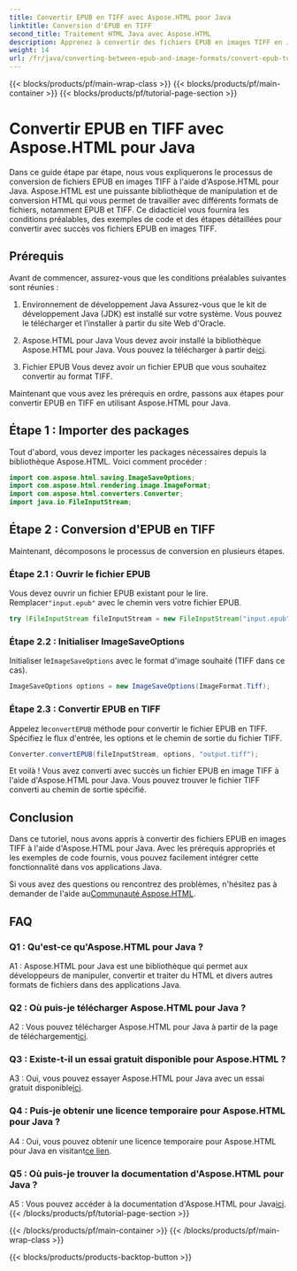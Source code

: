 ```yaml
---
title: Convertir EPUB en TIFF avec Aspose.HTML pour Java
linktitle: Conversion d'EPUB en TIFF
second_title: Traitement HTML Java avec Aspose.HTML
description: Apprenez à convertir des fichiers EPUB en images TIFF en Java avec Aspose.HTML, une puissante bibliothèque de manipulation HTML.
weight: 14
url: /fr/java/converting-between-epub-and-image-formats/convert-epub-to-tiff/
---
```


{{< blocks/products/pf/main-wrap-class >}}
{{< blocks/products/pf/main-container >}}
{{< blocks/products/pf/tutorial-page-section >}}

# Convertir EPUB en TIFF avec Aspose.HTML pour Java

Dans ce guide étape par étape, nous vous expliquerons le processus de conversion de fichiers EPUB en images TIFF à l'aide d'Aspose.HTML pour Java. Aspose.HTML est une puissante bibliothèque de manipulation et de conversion HTML qui vous permet de travailler avec différents formats de fichiers, notamment EPUB et TIFF. Ce didacticiel vous fournira les conditions préalables, des exemples de code et des étapes détaillées pour convertir avec succès vos fichiers EPUB en images TIFF.

## Prérequis

Avant de commencer, assurez-vous que les conditions préalables suivantes sont réunies :

1. Environnement de développement Java
Assurez-vous que le kit de développement Java (JDK) est installé sur votre système. Vous pouvez le télécharger et l'installer à partir du site Web d'Oracle.

2. Aspose.HTML pour Java
 Vous devez avoir installé la bibliothèque Aspose.HTML pour Java. Vous pouvez la télécharger à partir de[ici](https://releases.aspose.com/html/java/).

3. Fichier EPUB
Vous devez avoir un fichier EPUB que vous souhaitez convertir au format TIFF.

Maintenant que vous avez les prérequis en ordre, passons aux étapes pour convertir EPUB en TIFF en utilisant Aspose.HTML pour Java.

## Étape 1 : Importer des packages

Tout d'abord, vous devez importer les packages nécessaires depuis la bibliothèque Aspose.HTML. Voici comment procéder :

```java
import com.aspose.html.saving.ImageSaveOptions;
import com.aspose.html.rendering.image.ImageFormat;
import com.aspose.html.converters.Converter;
import java.io.FileInputStream;
```

## Étape 2 : Conversion d'EPUB en TIFF

Maintenant, décomposons le processus de conversion en plusieurs étapes.

### Étape 2.1 : Ouvrir le fichier EPUB

 Vous devez ouvrir un fichier EPUB existant pour le lire. Remplacer`"input.epub"` avec le chemin vers votre fichier EPUB.

```java
try (FileInputStream fileInputStream = new FileInputStream("input.epub")) {
```

### Étape 2.2 : Initialiser ImageSaveOptions

 Initialiser le`ImageSaveOptions` avec le format d'image souhaité (TIFF dans ce cas).

```java
ImageSaveOptions options = new ImageSaveOptions(ImageFormat.Tiff);
```

### Étape 2.3 : Convertir EPUB en TIFF

 Appelez le`convertEPUB` méthode pour convertir le fichier EPUB en TIFF. Spécifiez le flux d'entrée, les options et le chemin de sortie du fichier TIFF.

```java
Converter.convertEPUB(fileInputStream, options, "output.tiff");
```

Et voilà ! Vous avez converti avec succès un fichier EPUB en image TIFF à l'aide d'Aspose.HTML pour Java. Vous pouvez trouver le fichier TIFF converti au chemin de sortie spécifié.

## Conclusion

Dans ce tutoriel, nous avons appris à convertir des fichiers EPUB en images TIFF à l'aide d'Aspose.HTML pour Java. Avec les prérequis appropriés et les exemples de code fournis, vous pouvez facilement intégrer cette fonctionnalité dans vos applications Java.

Si vous avez des questions ou rencontrez des problèmes, n'hésitez pas à demander de l'aide au[Communauté Aspose.HTML](https://forum.aspose.com/).

## FAQ

### Q1 : Qu'est-ce qu'Aspose.HTML pour Java ?

A1 : Aspose.HTML pour Java est une bibliothèque qui permet aux développeurs de manipuler, convertir et traiter du HTML et divers autres formats de fichiers dans des applications Java.

### Q2 : Où puis-je télécharger Aspose.HTML pour Java ?

 A2 : Vous pouvez télécharger Aspose.HTML pour Java à partir de la page de téléchargement[ici](https://releases.aspose.com/html/java/).

### Q3 : Existe-t-il un essai gratuit disponible pour Aspose.HTML ?

 A3 : Oui, vous pouvez essayer Aspose.HTML pour Java avec un essai gratuit disponible[ici](https://releases.aspose.com/).

### Q4 : Puis-je obtenir une licence temporaire pour Aspose.HTML pour Java ?

 A4 : Oui, vous pouvez obtenir une licence temporaire pour Aspose.HTML pour Java en visitant[ce lien](https://purchase.aspose.com/temporary-license/).

### Q5 : Où puis-je trouver la documentation d'Aspose.HTML pour Java ?

 A5 : Vous pouvez accéder à la documentation d'Aspose.HTML pour Java[ici](https://reference.aspose.com/html/java/).
{{< /blocks/products/pf/tutorial-page-section >}}

{{< /blocks/products/pf/main-container >}}
{{< /blocks/products/pf/main-wrap-class >}}

{{< blocks/products/products-backtop-button >}}

